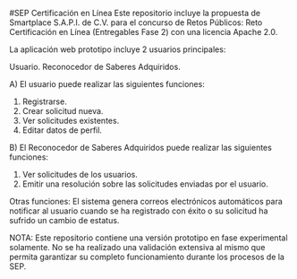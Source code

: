 #SEP Certificación en Línea
Este repositorio incluye la propuesta de Smartplace S.A.P.I. de C.V. para el concurso de Retos Públicos: Reto Certificación en Línea (Entregables Fase 2) con una licencia Apache 2.0.

La aplicación web prototipo incluye 2 usuarios principales:

Usuario.
Reconocedor de Saberes Adquiridos.

A) El usuario puede realizar las siguientes funciones:

1. Registrarse.
2. Crear solicitud nueva.
3. Ver solicitudes existentes.
4. Editar datos de perfil.


B) El Reconocedor de Saberes Adquiridos puede realizar las siguientes funciones:

1. Ver solicitudes de los usuarios.
2. Emitir una resolución sobre las solicitudes enviadas por el usuario.

Otras funciones:
El sistema genera correos electrónicos automáticos para notificar al usuario cuando se ha registrado con éxito o su solicitud ha sufrido un cambio de estatus.

NOTA: Este repositorio contiene una versión prototipo en fase experimental solamente. No se ha realizado una validación extensiva al mismo que permita garantizar su completo funcionamiento durante los procesos de la SEP.

